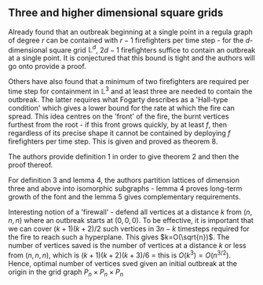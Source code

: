 ## Three and higher dimensional square grids

Already found that an outbreak beginning at a single point in a regula graph of degree $r$ can be contained with $r-1$ firefighters per time step - for the $d$-dimensional square grid $\mathbb{L}^d$, $2d-1$ firefighters suffice to contain an outbreak at a single point. It is conjectured that this bound is tight and the authors will go onto provide a proof.

Others have also found that a minimum of two firefighters are required per time step for containment in $\mathbb{L}^3$ and at least three are needed to contain the outbreak. The latter requires what Fogarty describes as a 'Hall-type condition' which gives a lower bound for the rate at which the fire can spread. This idea centres on the 'front' of the fire, the burnt vertices furthest from the root - if this front grows quickly, by at least $f$, then regardless of its precise shape it cannot be contained by deploying $f$ firefighters per time step. This is given and proved as theorem 8.

The authors provide definition 1 in order to give theorem 2 and then the proof thereof.

For definition 3 and lemma 4, the authors partition lattices of dimension three and above into isomorphic subgraphs - lemma 4 proves long-term growth of the font and the lemma 5 gives complementary requirements.

Interesting notion of a 'firewall' - defend all vertices at a distance $k$ from $(n,n,n)$ where an outbreak starts at $(0,0,0)$. To be effective, it is important that we can cover $(k+1)(k+2)/2$ such vertices in $3n-k$ timesteps required for the fire to reach such a hyperplane. This gives $k=O(\sqrt{n})$. The number of vertices saved is the number of vertices at a distance $k$ or less from $(n,n,n)$, which is $(k+1)(k+2)(k+3)/6$ = this is $O(k^3)=O(n^{3/2})$. Hence, optimal number of vertices sved given an initial outbreak at the origin in the grid graph $P_n\times P_n\times P_n$

